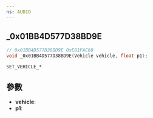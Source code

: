 ```yaml
---
ns: AUDIO
---
```

## _0x01BB4D577D38BD9E

```c
// 0x01BB4D577D38BD9E 0xE81FAC68
void _0x01BB4D577D38BD9E(Vehicle vehicle, float p1);
```

```
SET_VEHICLE_*
```

## 參數
* **vehicle**: 
* **p1**: 

